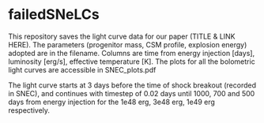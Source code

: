 # failedSNeLCs
This repository saves the light curve data for our paper (TITLE & LINK HERE). The parameters (progenitor mass, CSM profile, explosion energy) adopted are in the filename.
Columns are time from energy injection [days], luminosity [erg/s], effective temperature [K]. The plots for all the bolometric light curves are accessible in SNEC_plots.pdf

The light curve starts at 3 days before the time of shock breakout (recorded in SNEC), and continues with timestep of 0.02 days until 1000, 700 and 500 days from energy injection for the 1e48 erg, 3e48 erg, 1e49 erg respectively.
